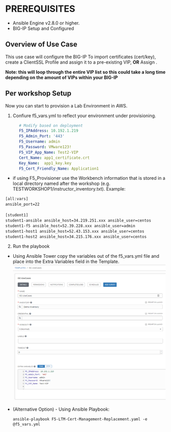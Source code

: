 # PREREQUISITES
- Ansible Engine v2.8.0 or higher.
- BIG-IP Setup and Configured

## Overview of Use Case

This use case will configure the BIG-IP To import certificates (cert/key), create a ClientSSL Profile and assign it to a pre-existing VIP, **OR** Assign .  
  
**Note: this will loop through the entire VIP list so this could take a long time depending on the amount of VIPs within your BIG-IP**

## Per workshop Setup

Now you can start to provision a Lab Environment in AWS.

1. Confiure f5_vars.yml to reflect your environment under provisioning.
  ```yaml
        # Modify based on deployment
        F5_IPAddress: 10.192.1.219
        F5_Admin_Port: '443'
        F5_Username: admin
        F5_Password: VMware123!
        F5_VIP_App_Name: Test2-VIP
        Cert_Name: app1_certificate.crt
        Key_Name:  app1_key.key
        F5_Cert_Friendly_Name: Application1
  ```
   - if using F5_Provisioner use the Workbench information that is stored in a local directory named after the workshop (e.g.    TESTWORKSHOP1/instructor_inventory.txt).  Example:
   ```handlebars
   [all:vars]
   ansible_port=22

   [student1]
   student1-ansible ansible_host=34.219.251.xxx ansible_user=centos 
   student1-f5 ansible_host=52.39.228.xxx ansible_user=admin
   student1-host1 ansible_host=52.43.153.xxx ansible_user=centos
   student1-host2 ansible_host=34.215.176.xxx ansible_user=centos
   ```

2. Run the playbook 

  - Using Ansible Tower copy the variables out of the f5_vars.yml file and place into the Extra Variables field in the Template.
![f5 diagram](images/Ansible_Tower_Vars.png)

  - (Alternative Option) - Using Ansible Playbook:

        ansible-playbook F5-LTM-Cert-Management-Replacement.yaml -e @f5_vars.yml
        
